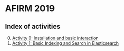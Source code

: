 # AFIRM 2019



## Index of activities

0. [Activity 0: Installation and basic interaction](https://github.com/ielab/afirm2019/tree/master/hands-on/activity-0)
1. [Activity 1: Basic Indexing and Search in Elasticsearch](https://github.com/ielab/afirm2019/tree/master/hands-on/activity-1)
